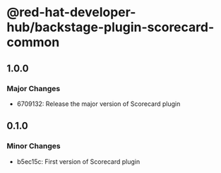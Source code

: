 # @red-hat-developer-hub/backstage-plugin-scorecard-common

## 1.0.0

### Major Changes

- 6709132: Release the major version of Scorecard plugin

## 0.1.0

### Minor Changes

- b5ec15c: First version of Scorecard plugin

